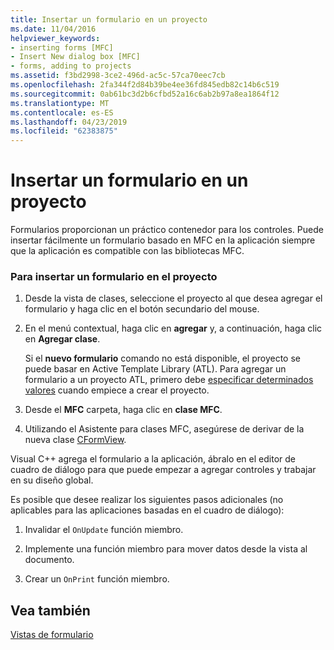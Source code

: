 ```yaml
---
title: Insertar un formulario en un proyecto
ms.date: 11/04/2016
helpviewer_keywords:
- inserting forms [MFC]
- Insert New dialog box [MFC]
- forms, adding to projects
ms.assetid: f3bd2998-3ce2-496d-ac5c-57ca70eec7cb
ms.openlocfilehash: 2fa344f2d84b39be4ee36fd845edb82c14b6c519
ms.sourcegitcommit: 0ab61bc3d2b6cfbd52a16c6ab2b97a8ea1864f12
ms.translationtype: MT
ms.contentlocale: es-ES
ms.lasthandoff: 04/23/2019
ms.locfileid: "62383875"
---
```

# <a name="inserting-a-form-into-a-project"></a>Insertar un formulario en un proyecto

Formularios proporcionan un práctico contenedor para los controles. Puede insertar fácilmente un formulario basado en MFC en la aplicación siempre que la aplicación es compatible con las bibliotecas MFC.

### <a name="to-insert-a-form-into-your-project"></a>Para insertar un formulario en el proyecto

1. Desde la vista de clases, seleccione el proyecto al que desea agregar el formulario y haga clic en el botón secundario del mouse.

1. En el menú contextual, haga clic en **agregar** y, a continuación, haga clic en **Agregar clase**.

   Si el **nuevo formulario** comando no está disponible, el proyecto se puede basar en Active Template Library (ATL). Para agregar un formulario a un proyecto ATL, primero debe [especificar determinados valores](../atl/reference/application-settings-atl-project-wizard.md) cuando empiece a crear el proyecto.

1. Desde el **MFC** carpeta, haga clic en **clase MFC**.

1. Utilizando el Asistente para clases MFC, asegúrese de derivar de la nueva clase [CFormView](../mfc/reference/cformview-class.md).

Visual C++ agrega el formulario a la aplicación, ábralo en el editor de cuadro de diálogo para que puede empezar a agregar controles y trabajar en su diseño global.

Es posible que desee realizar los siguientes pasos adicionales (no aplicables para las aplicaciones basadas en el cuadro de diálogo):

1. Invalidar el `OnUpdate` función miembro.

1. Implemente una función miembro para mover datos desde la vista al documento.

1. Crear un `OnPrint` función miembro.

## <a name="see-also"></a>Vea también

[Vistas de formulario](../mfc/form-views-mfc.md)
